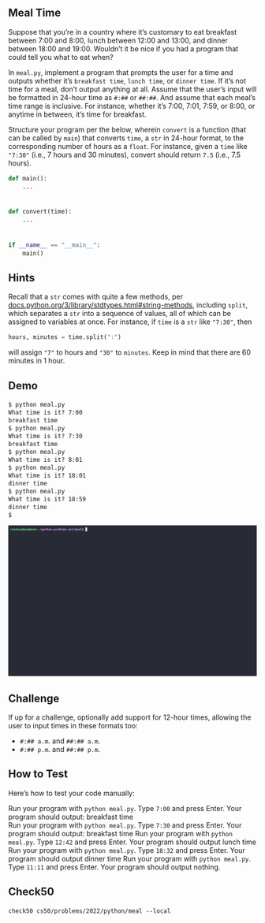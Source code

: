 ## Meal Time

Suppose that you’re in a country where it’s customary to eat breakfast between 7:00 and 8:00, lunch between 12:00 and 13:00, and dinner between 18:00 and 19:00. Wouldn’t it be nice if you had a program that could tell you what to eat when?

In `meal.py`, implement a program that prompts the user for a time and outputs whether it’s `breakfast time`, `lunch time`, or `dinner time`. If it’s not time for a meal, don’t output anything at all. Assume that the user’s input will be formatted in 24-hour time as `#:##` or `##:##`. And assume that each meal’s time range is inclusive. For instance, whether it’s 7:00, 7:01, 7:59, or 8:00, or anytime in between, it’s time for breakfast.

Structure your program per the below, wherein `convert` is a function (that can be called by `main`) that converts `time`, a `str` in 24-hour format, to the corresponding number of hours as a `float`. For instance, given a `time` like `"7:30"` (i.e., 7 hours and 30 minutes), convert should return `7.5` (i.e., 7.5 hours).

```python
def main():
    ...


def convert(time):
    ...


if __name__ == "__main__":
    main()
```

## Hints
Recall that a `str` comes with quite a few methods, per [docs.python.org/3/library/stdtypes.html#string-methods](https://docs.python.org/3/library/stdtypes.html#string-methods), including `split`, which separates a `str` into a sequence of values, all of which can be assigned to variables at once. For instance, if `time` is a `str` like `"7:30"`, then
```python
hours, minutes = time.split(":")
```
will assign `"7"` to hours and `"30"` to `minutes`.
Keep in mind that there are 60 minutes in 1 hour.

## Demo
```
$ python meal.py                                                                
What time is it? 7:00                                                           
breakfast time                                                                  
$ python meal.py                                                                
What time is it? 7:30                                                           
breakfast time                                                                  
$ python meal.py                                                                
What time is it? 8:01                                                           
$ python meal.py                                                                
What time is it? 18:01                                                          
dinner time
$ python meal.py                                                                
What time is it? 18:59                                                          
dinner time                                                                     
$
```

<img src="../gifs/meal.gif" alt="demo">


## Challenge
If up for a challenge, optionally add support for 12-hour times, allowing the user to input times in these formats too:
- `#:## a.m`. and `##:## a.m`.
- `#:## p.m`. and `##:## p.m`.

## How to Test
Here’s how to test your code manually:

Run your program with `python meal.py`. Type `7:00` and press Enter. Your program should output:
breakfast time   
Run your program with `python meal.py`. Type `7:30` and press Enter. Your program should output:
breakfast time
Run your program with `python meal.py`. Type `12:42` and press Enter. Your program should output
lunch time
Run your program with `python meal.py`. Type `18:32` and press Enter. Your program should output
dinner time
Run your program with `python meal.py`. Type `11:11` and press Enter. Your program should output nothing.

## Check50
```
check50 cs50/problems/2022/python/meal --local
```